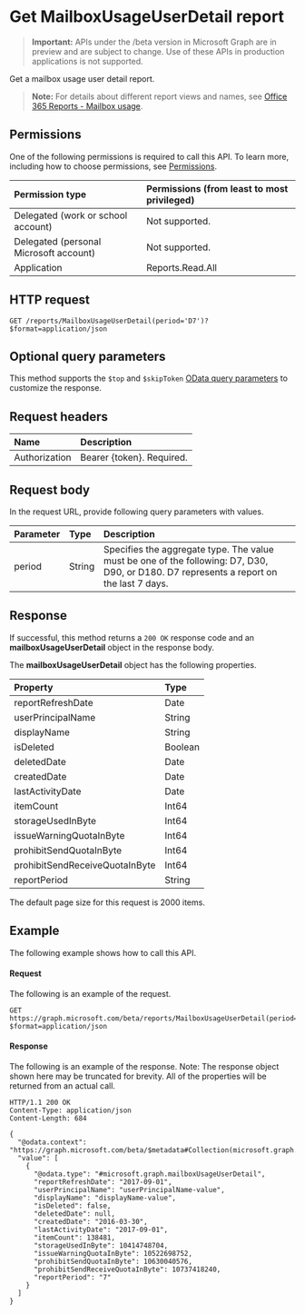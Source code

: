 # Get MailboxUsageUserDetail report

> **Important:** APIs under the /beta version in Microsoft Graph are in preview and are subject to change. Use of these APIs in production applications is not supported.

Get a mailbox usage user detail report.

> **Note:** For details about different report views and names, see [Office 365 Reports - Mailbox usage](https://support.office.com/client/Mailbox-usage-beffbe01-ce2d-4614-9ae5-7898868e2729).

## Permissions

One of the following permissions is required to call this API. To learn more, including how to choose permissions, see [Permissions](../../../concepts/permissions_reference.md).

| Permission type                        | Permissions (from least to most privileged) |
| :------------------------------------- | :--------------------------------------- |
| Delegated (work or school account)     | Not supported.                           |
| Delegated (personal Microsoft account) | Not supported.                           |
| Application                            | Reports.Read.All                         |

## HTTP request

<!-- { "blockType": "ignored" } -->

```http
GET /reports/MailboxUsageUserDetail(period='D7')?$format=application/json
```

## Optional query parameters

This method supports the `$top` and `$skipToken` [OData query parameters](../../../concepts/query_parameters.md) to customize the response.

## Request headers

| Name          | Description               |
| :------------ | :------------------------ |
| Authorization | Bearer {token}. Required. |

## Request body

In the request URL, provide following query parameters with values.

| Parameter | Type   | Description                              |
| :-------- | :----- | :--------------------------------------- |
| period    | String | Specifies the aggregate type. The value must be one of the following: D7, D30, D90, or D180. D7 represents a report on the last 7 days. |

## Response

If successful, this method returns a `200 OK` response code and an **mailboxUsageUserDetail** object in the response body.

The **mailboxUsageUserDetail** object has the following properties.

| Property                       | Type    |
| :----------------------------- | :------ |
| reportRefreshDate              | Date    |
| userPrincipalName              | String  |
| displayName                    | String  |
| isDeleted                      | Boolean |
| deletedDate                    | Date    |
| createdDate                    | Date    |
| lastActivityDate               | Date    |
| itemCount                      | Int64   |
| storageUsedInByte              | Int64   |
| issueWarningQuotaInByte        | Int64   |
| prohibitSendQuotaInByte        | Int64   |
| prohibitSendReceiveQuotaInByte | Int64   |
| reportPeriod                   | String  |

The default page size for this request is 2000 items.

## Example

The following example shows how to call this API.

#### Request

The following is an example of the request.

```http
GET https://graph.microsoft.com/beta/reports/MailboxUsageUserDetail(period='D7')?$format=application/json
```

#### Response

The following is an example of the response.
Note: The response object shown here may be truncated for brevity. All of the properties will be returned from an actual call.

```http
HTTP/1.1 200 OK
Content-Type: application/json
Content-Length: 684

{
  "@odata.context": "https://graph.microsoft.com/beta/$metadata#Collection(microsoft.graph.mailboxUsageUserDetail)", 
  "value": [
    {
      "@odata.type": "#microsoft.graph.mailboxUsageUserDetail", 
      "reportRefreshDate": "2017-09-01", 
      "userPrincipalName": "userPrincipalName-value", 
      "displayName": "displayName-value", 
      "isDeleted": false, 
      "deletedDate": null, 
      "createdDate": "2016-03-30", 
      "lastActivityDate": "2017-09-01", 
      "itemCount": 138481, 
      "storageUsedInByte": 10414748704, 
      "issueWarningQuotaInByte": 10522698752, 
      "prohibitSendQuotaInByte": 10630040576, 
      "prohibitSendReceiveQuotaInByte": 10737418240, 
      "reportPeriod": "7"
    }
  ]
}
```
